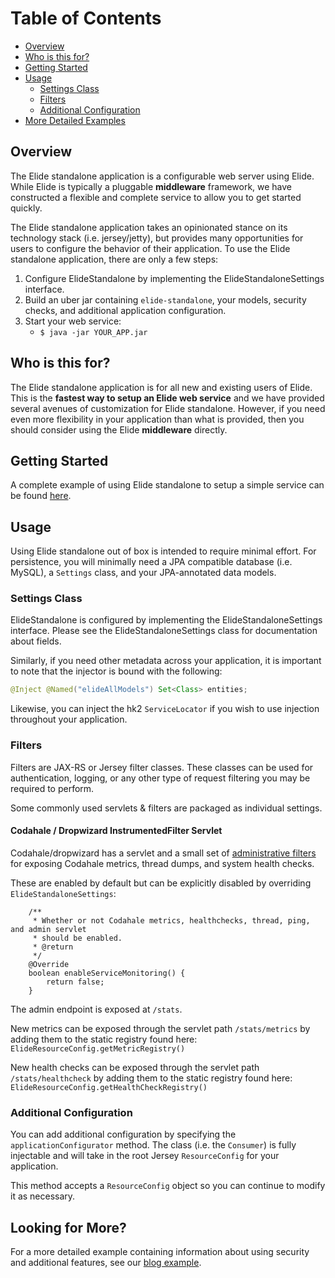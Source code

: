 Table of Contents
=================

  * [Overview](#overview)
  * [Who is this for?](#whofor)
  * [Getting Started](#gettingstarted)
  * [Usage](#usage)
    * [Settings Class](#settings-class)
    * [Filters](#filters)
    * [Additional Configuration](#additional-config)
  * [More Detailed Examples](#moredetail)

## <a name="overview"></a>Overview

The Elide standalone application is a configurable web server using Elide. While Elide is typically a pluggable **middleware** framework, we have constructed a flexible and complete service to allow you to get started quickly.

The Elide standalone application takes an opinionated stance on its technology stack (i.e. jersey/jetty), but provides many opportunities for users to configure the behavior of their application. To use the Elide standalone application, there are only a few steps:
  1. Configure ElideStandalone by implementing the ElideStandaloneSettings interface.
  1. Build an uber jar containing `elide-standalone`, your models, security checks, and additional application configuration.
  1. Start your web service:
     * `$ java -jar YOUR_APP.jar`


## <a name="whofor"></a>Who is this for?

The Elide standalone application is for all new and existing users of Elide. This is the **fastest way to setup an Elide web service** and we have provided several avenues of customization for Elide standalone. However, if you need even more flexibility in your application than what is provided, then you should consider using the Elide __middleware__ directly.

## <a name="gettingstarted"></a>Getting Started

A complete example of using Elide standalone to setup a simple service can be found [here](https://elide.io/pages/guide/01-start.html).

## <a name="usage"></a>Usage

Using Elide standalone out of box is intended to require minimal effort. For persistence, you will minimally need a JPA compatible database (i.e. MySQL), a `Settings` class, and your JPA-annotated data models.

### <a name="settings-class"></a>Settings Class

ElideStandalone is configured by implementing the ElideStandaloneSettings interface. Please see the ElideStandaloneSettings class for documentation about fields.

Similarly, if you need other metadata across your application, it is important to note that the injector is bound with the following:

```java
@Inject @Named("elideAllModels") Set<Class> entities;
```

Likewise, you can inject the hk2 `ServiceLocator` if you wish to use injection throughout your application.

### <a name="filters"></a>Filters

Filters are JAX-RS or Jersey filter classes. These classes can be used for authentication, logging, or any other type of request filtering you may be required to perform.

Some commonly used servlets & filters are packaged as individual settings.  

#### Codahale / Dropwizard InstrumentedFilter Servlet

Codahale/dropwizard has a servlet and a small set of [administrative filters](https://metrics.dropwizard.io/3.1.0/manual/servlet/) for
exposing Codahale metrics, thread dumps, and system health checks.

These are enabled by default but can be explicitly disabled by overriding `ElideStandaloneSettings`:

```
    /**
     * Whether or not Codahale metrics, healthchecks, thread, ping, and admin servlet
     * should be enabled.
     * @return
     */
    @Override
    boolean enableServiceMonitoring() {
        return false;
    }
```

The admin endpoint is exposed at `/stats`.

New metrics can be exposed through the servlet path `/stats/metrics` by adding them to the static registry found here:
```ElideResourceConfig.getMetricRegistry()```

New health checks can be exposed through the servlet path `/stats/healthcheck` by adding them to the static registry found here:
```ElideResourceConfig.getHealthCheckRegistry()```

### <a name="additional-config"></a>Additional Configuration

You can add additional configuration by specifying the `applicationConfigurator` method. The class (i.e. the `Consumer`) is fully injectable and will take in the root Jersey `ResourceConfig` for your application.

This method accepts a `ResourceConfig` object so you can continue to modify it as necessary.

## <a name="moredetail"></a>Looking for More?

For a more detailed example containing information about using security and additional features, see our [blog example](https://github.com/DennisMcWherter/elide-example-blog-kotlin).

